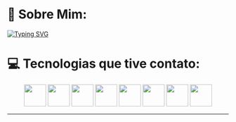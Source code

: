 # 💫 Sobre Mim:
<a href="https://git.io/typing-svg"><img src="https://readme-typing-svg.demolab.com?font=Arial&size=35&duration=3000&pause=1000&color=fffcfc&background=FFA8E400&center=true&vCenter=true&repeat=false&random=false&width=1000&height=100&lines=Oi,+meu+nome+é+Ronielli;Eu+sou+técnico+em+desenvolvimento+de+sistemas;Estou+cursando+ADS+na+SPTech;Seja+bem+vindo+ao+meu+GitHub!" alt="Typing SVG" /></a>

# 💻 Tecnologias que tive contato:
<div align="center">
  <img src="https://skillicons.dev/icons?i=html" height="50"/>
  <img src="https://skillicons.dev/icons?i=css" height="50" />
  <img src="https://skillicons.dev/icons?i=js" height="50"/>
  <img src="https://skillicons.dev/icons?i=nodejs" height="50"/>
  <img src="https://skillicons.dev/icons?i=java" height="50"/>
  <img src="https://skillicons.dev/icons?i=lua" height="50"/>
  <img src="https://skillicons.dev/icons?i=mysql" height="50"/>
  <img src="https://skillicons.dev/icons?i=react" height="50"/>
</div>

<!-- # 📊 GitHub Status:
  ![](https://github-readme-stats.vercel.app/api/top-langs/?username=ronielli-llm&theme=radical&hide_border=false&include_all_commits=true&count_private=true&layout=compact) -->
<hr>

